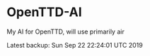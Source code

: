 # OpenTTD-AI
My AI for OpenTTD, will use primarily air

Latest backup: Sun Sep 22 22:24:01 UTC 2019
